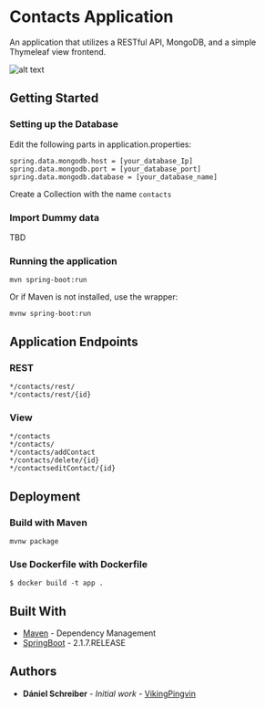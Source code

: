 # Contacts Application

An application that utilizes a RESTful API, MongoDB, and a simple Thymeleaf view frontend.

![alt text](https://i.imgur.com/9SY6jrJ.png)

## Getting Started

### Setting up the Database
Edit the following parts in application.properties:

```
spring.data.mongodb.host = [your_database_Ip]
spring.data.mongodb.port = [your_database_port]
spring.data.mongodb.database = [your_database_name]
```
Create a Collection with the name ```contacts```

### Import Dummy data

TBD

### Running the application

```
mvn spring-boot:run
```
Or if Maven is not installed, use the wrapper:
```
mvnw spring-boot:run
```
## Application Endpoints

### REST

```
*/contacts/rest/
*/contacts/rest/{id}
```
### View
```
*/contacts
*/contacts/
*/contacts/addContact
*/contacts/delete/{id}
*/contactseditContact/{id}
```


## Deployment

### Build with Maven

```
mvnw package
```

### Use Dockerfile with Dockerfile
```
$ docker build -t app .
```

## Built With

* [Maven](https://maven.apache.org/) - Dependency Management
* [SpringBoot](https://spring.io/) - 2.1.7.RELEASE

## Authors

* **Dániel Schreiber** - *Initial work* - [VikingPingvin](https://github.com/VikingPingvin)

